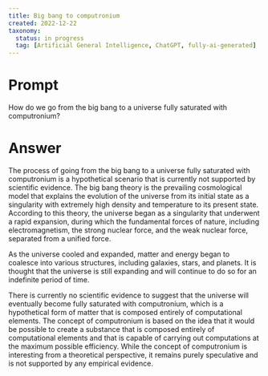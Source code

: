 ```yaml
---
title: Big bang to computronium
created: 2022-12-22
taxonomy:
  status: in progress
  tag: [Artificial General Intelligence, ChatGPT, fully-ai-generated]
---
```


# Prompt

How do we go from the big bang to a universe fully saturated with computronium?

# Answer

The process of going from the big bang to a universe fully saturated with computronium is a hypothetical scenario that is currently not supported by scientific evidence. The big bang theory is the prevailing cosmological model that explains the evolution of the universe from its initial state as a singularity with extremely high density and temperature to its present state. According to this theory, the universe began as a singularity that underwent a rapid expansion, during which the fundamental forces of nature, including electromagnetism, the strong nuclear force, and the weak nuclear force, separated from a unified force.

As the universe cooled and expanded, matter and energy began to coalesce into various structures, including galaxies, stars, and planets. It is thought that the universe is still expanding and will continue to do so for an indefinite period of time.

There is currently no scientific evidence to suggest that the universe will eventually become fully saturated with computronium, which is a hypothetical form of matter that is composed entirely of computational elements. The concept of computronium is based on the idea that it would be possible to create a substance that is composed entirely of computational elements and that is capable of carrying out computations at the maximum possible efficiency. While the concept of computronium is interesting from a theoretical perspective, it remains purely speculative and is not supported by any empirical evidence.
